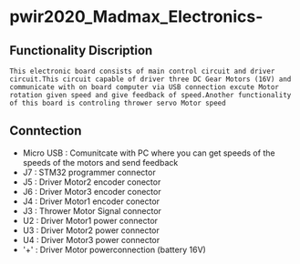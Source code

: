 # pwir2020_Madmax_Electronics-
## Functionality Discription 
    This electronic board consists of main control circuit and driver circuit.This circuit capable of driver three DC Gear Motors (16V) and communicate with on board computer via USB connection excute Motor rotation given speed and give feedback of speed.Another functionality of this board is controling thrower servo Motor speed 

## Conntection ##
- Micro USB  : Comunitcate with PC where you can get speeds of the speeds of the motors and send feedback
- J7         : STM32 programmer connector
- J5         : Driver Motor2 encoder conector
- J6         : Driver Motor3 encoder conector
- J4         : Driver Motor1 encoder conector
- J3         : Thrower Motor Signal connector
- U2         : Driver Motor1 power connector
- U3         : Driver Motor2 power connector
- U4         : Driver Motor3 power connector
- '+'          : Driver Motor powerconnection (battery 16V)

    
